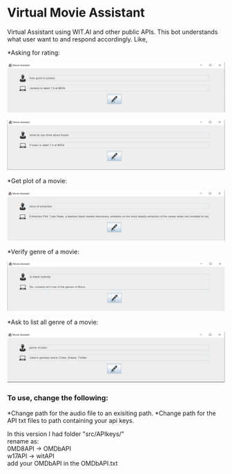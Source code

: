 # Virtual Movie Assistant
Virtual Assistant using WIT.AI and other public APIs.
This bot understands what user want to and respond accordingly.
Like, 

*Asking for rating:

![](images/good.png)

![](images/you%20think.png)

*Get plot of a movie:

![](images/plot.png)

*Verify genre of a movie:

![](images/checkgenre.png)

*Ask to list all genre of a movie:

![](images/genre%20of.png)



### To use, change the following:

*Change path for the audio file to an exisiting path.
*Change path for the API txt files to path containing your api keys.

In this version I had folder "src/APIkeys/"<br /> 
rename as:            <br /> 
0MD8API -> OMDbAPI    <br /> 
w17API  -> witAPI     <br /> 
add your OMDbAPI in the OMDbAPI.txt

